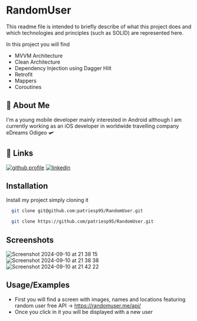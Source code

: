 # RandomUser

This readme file is intended to briefly describe of what this project does and which technologies and principles (such as SOLID) are represented here.

In this project you will find 
- MVVM Architecture
- Clean Architecture
- Dependency Injection using Dagger Hilt
- Retrofit
- Mappers
- Coroutines

## 🚀 About Me
I'm a young mobile developer mainly interested in Android although I am currently working as an iOS developer in worldwide travelling company eDreams Odigeo 🛩️


## 🔗 Links
[![github profile](https://img.shields.io/badge/github-572364?style=for-the-badge&logo=github&logoColor=white)](https://github.com/patriesp95)
[![linkedin](https://img.shields.io/badge/linkedin-0A66C2?style=for-the-badge&logo=linkedin&logoColor=white)](https://www.linkedin.com/in/patricia-martinez-espert-7470291a7/)


## Installation

Install my project simply cloning it 

```bash
  git clone git@github.com:patriesp95/RandomUser.git
```

```bash
  git clone https://github.com/patriesp95/RandomUser.git
```

## Screenshots
![Screenshot 2024-09-10 at 21 38 15](https://github.com/user-attachments/assets/3271671b-6392-49d3-8b6f-5c7f5f0a528f)
![Screenshot 2024-09-10 at 21 38 38](https://github.com/user-attachments/assets/d04b9331-3cf3-480a-818f-f906db5c6243)
![Screenshot 2024-09-10 at 21 42 22](https://github.com/user-attachments/assets/2ad89937-60d6-4213-a082-869fff391dd8)


## Usage/Examples

- First you will find a screen with images, names and locations featuring random user free API -> https://randomuser.me/api/
- Once you click in it you will be displayed with a new user
